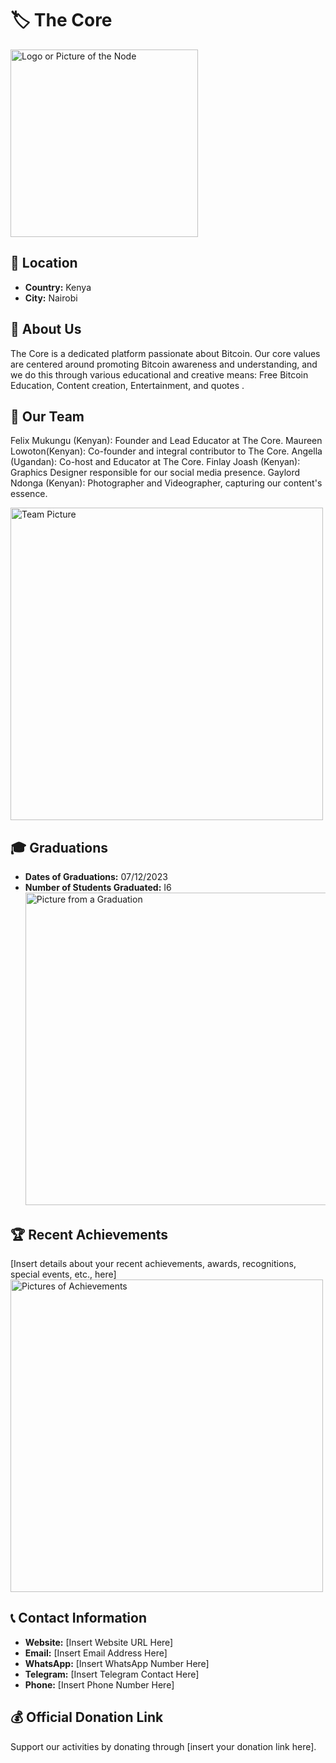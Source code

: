 # 🏷️ The Core
<img src="https://github.com/MyFirstBitcoin/Light-Node-Directory/blob/main/logo_placeholder.png" width="300" alt="Logo or Picture of the Node"> <!-- 1 picture maximum -->

## 📍 Location
- **Country:** Kenya
- **City:** Nairobi

## 📖 About Us
The Core is a dedicated platform passionate about Bitcoin. Our core values are centered around promoting Bitcoin awareness and understanding, and we do this through various educational and creative means: Free Bitcoin Education, Content creation, Entertainment, and quotes .


## 👥 Our Team
Felix Mukungu (Kenyan): Founder and Lead Educator at The Core.
Maureen Lowoton(Kenyan): Co-founder and integral contributor to The Core.
Angella (Ugandan): Co-host and Educator at The Core.
Finlay Joash (Kenyan): Graphics Designer responsible for our social media presence.
Gaylord Ndonga (Kenyan): Photographer and Videographer, capturing our content's essence.

<img src="https://github.com/MyFirstBitcoin/Light-Node-Directory/blob/main/Kenya%20--%20The%20Core/The%20Core.png?raw=true" width="500" alt="Team Picture"> <!-- 1 picture maximum -->

## 🎓 Graduations
- **Dates of Graduations:** 07/12/2023
- **Number of Students Graduated:** I6
<img src="https://github.com/MyFirstBitcoin/Light-Node-Directory/blob/main/grad_placeholder.png" width="500" alt="Picture from a Graduation"> <!-- 1 picture maximum -->

## 🏆 Recent Achievements
[Insert details about your recent achievements, awards, recognitions, special events, etc., here]
<img src="https://github.com/MyFirstBitcoin/Light-Node-Directory/blob/main/achieve_placeholder.png" width="500" alt="Pictures of Achievements"> <!-- 1 picture maximum -->

## 📞 Contact Information
- **Website:** [Insert Website URL Here]
- **Email:** [Insert Email Address Here]
- **WhatsApp:** [Insert WhatsApp Number Here]
- **Telegram:** [Insert Telegram Contact Here]
- **Phone:** [Insert Phone Number Here]

## 💰 Official Donation Link
Support our activities by donating through [insert your donation link here].

